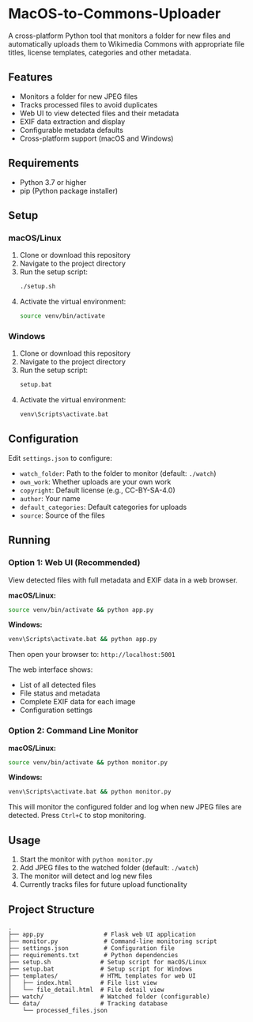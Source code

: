 # MacOS-to-Commons-Uploader

A cross-platform Python tool that monitors a folder for new files and automatically uploads them to Wikimedia Commons with appropriate file titles, license templates, categories and other metadata.

## Features

- Monitors a folder for new JPEG files
- Tracks processed files to avoid duplicates
- Web UI to view detected files and their metadata
- EXIF data extraction and display
- Configurable metadata defaults
- Cross-platform support (macOS and Windows)

## Requirements

- Python 3.7 or higher
- pip (Python package installer)

## Setup

### macOS/Linux

1. Clone or download this repository
2. Navigate to the project directory
3. Run the setup script:
   ```bash
   ./setup.sh
   ```
4. Activate the virtual environment:
   ```bash
   source venv/bin/activate
   ```

### Windows

1. Clone or download this repository
2. Navigate to the project directory
3. Run the setup script:
   ```cmd
   setup.bat
   ```
4. Activate the virtual environment:
   ```cmd
   venv\Scripts\activate.bat
   ```

## Configuration

Edit `settings.json` to configure:
- `watch_folder`: Path to the folder to monitor (default: `./watch`)
- `own_work`: Whether uploads are your own work
- `copyright`: Default license (e.g., CC-BY-SA-4.0)
- `author`: Your name
- `default_categories`: Default categories for uploads
- `source`: Source of the files

## Running

### Option 1: Web UI (Recommended)

View detected files with full metadata and EXIF data in a web browser.

**macOS/Linux:**
```bash
source venv/bin/activate && python app.py
```

**Windows:**
```cmd
venv\Scripts\activate.bat && python app.py
```

Then open your browser to: `http://localhost:5001`

The web interface shows:
- List of all detected files
- File status and metadata
- Complete EXIF data for each image
- Configuration settings

### Option 2: Command Line Monitor

**macOS/Linux:**
```bash
source venv/bin/activate && python monitor.py
```

**Windows:**
```cmd
venv\Scripts\activate.bat && python monitor.py
```

This will monitor the configured folder and log when new JPEG files are detected. Press `Ctrl+C` to stop monitoring.

## Usage

1. Start the monitor with `python monitor.py`
2. Add JPEG files to the watched folder (default: `./watch`)
3. The monitor will detect and log new files
4. Currently tracks files for future upload functionality

## Project Structure

```
.
├── app.py                 # Flask web UI application
├── monitor.py             # Command-line monitoring script
├── settings.json          # Configuration file
├── requirements.txt       # Python dependencies
├── setup.sh              # Setup script for macOS/Linux
├── setup.bat             # Setup script for Windows
├── templates/            # HTML templates for web UI
│   ├── index.html        # File list view
│   └── file_detail.html  # File detail view
├── watch/                # Watched folder (configurable)
└── data/                 # Tracking database
    └── processed_files.json
```
